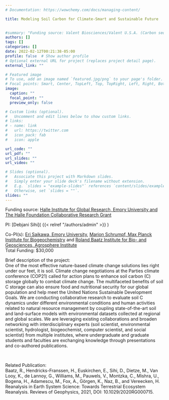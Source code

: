 ```yaml
---
# Documentation: https://wowchemy.com/docs/managing-content/

title: Modeling Soil Carbon for Climate-Smart and Sustainable Future

 
#summary: "Funding source: Valent Biosciences/Valent U.S.A. (Carbon sequestration in agricultural soils, https://www.halo.science/research/agriculture/carbon-sequestration)"
authors: []
tags: []
categories: []
date: 2022-02-12T00:21:38-05:00
profile: false  # Show author profile
# Optional external URL for project (replaces project detail page).
external_link: ""

# Featured image
# To use, add an image named `featured.jpg/png` to your page's folder.
# Focal points: Smart, Center, TopLeft, Top, TopRight, Left, Right, BottomLeft, Bottom, BottomRight.
image:
  caption: ""
  focal_point: ""
  preview_only: false

# Custom links (optional).
#   Uncomment and edit lines below to show custom links.
# links:
# - name: link
#   url: https://twitter.com
#   icon_pack: fab
#   icon: apple

url_code: ""
url_pdf: ""
url_slides: ""
url_video: ""

# Slides (optional).
#   Associate this project with Markdown slides.
#   Simply enter your slide deck's filename without extension.
#   E.g. `slides = "example-slides"` references `content/slides/example-slides.md`.
#   Otherwise, set `slides = ""`.
slides: ""
---
```

Funding source: [Halle Institute for Global Research, Emory University and The Halle Foundation Collaborative Research Grant](https://halle.emory.edu/about/award-winners.html)

PI: [Debjani Sihi]( {{< relref "/authors/admin" >}} )

Co-PI(s): [Eri Saikawa, Emory University](https://esaikawa.wordpress.com), [Marion Schrumpf, Max Planck Institute for Biogeochemistry](https://www.bgc-jena.mpg.de/bgp/index.php/SchrumpfMarion/SchrumpfMarion) and [Roland Baatz Institute for Bio- and Geosciences, Agrosphere Institute](https://www.fz-juelich.de/ibg/ibg-3/EN/Staff/B/Baatz%20Roland.html)\
Total Funding: $30,000

Brief description of the project:\
One of the most effective nature-based climate change solutions lies right under our feet, it is soil. Climate change negotiations at the Parties climate conference (COP21) called for action plans to enhance soil carbon (C) storage globally to combat climate change. The multifaceted benefits of soil C storage can also ensure food and nutritional security for our global population and help meet the United Nations Sustainable Development Goals. We are conducting collaborative research to evaluate soil C dynamics under different environmental conditions and human activities related to natural resource management by coupling state-of-the-art soil and land-surface models with environmental datasets collected at regional and global scales. We are leveraging existing collaborations and broaden networking with interdisciplinary experts (soil scientist, environmental scientist, hydrologist, biogeochemist, computer scientist, and social scientist) from multiple institutes, where undergraduate and graduate students and faculties are exchanging knowledge through presentations and co-authored publications.
<p>&nbsp;</p>

Related Publication: \
Baatz, R., Hendricks-Franssen, H., Euskirchen, E., Sihi, D., Dietze, M., Van Looy, K., de Lannoy, G., Williams, M., Pauwels, V., Montzka, C., Mishra, U., Bogena, H., Adamescu, M., Fox, A., Görgen, K., Naz, B., and Vereecken, H. Reanalysis in Earth System Science: Towards Terrestrial Ecosystem Reanalysis. Reviews of Geophysics, 2021, DOI: 10.1029/2020RG000715.


[comment]: <> ( {{< figure src="Valent Project.jpg" >}} )

[comment]: <> (This is a comment, it will not be included)






